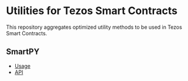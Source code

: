 # Utilities for Tezos Smart Contracts

This repository aggregates optimized utility methods to be used in Tezos Smart Contracts.

## SmartPY
- [Usage](smartpy/README.md#usage)
- [API](smartpy/README.md#documentation)
